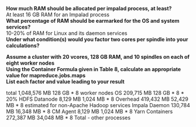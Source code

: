 <strong>How much RAM should be allocated per impalad process, at least?</strong>  
At least 16 GB RAM for an Impalad process  
<strong>What percentage of RAM should be earmarked for the OS and system services?</strong>  
10-20% of RAM for Linux and its daemon services  
<strong>Under what condition(s) would you factor two cores per spindle into your calculations?</strong>  

<strong>Assume a cluster with 20 vcores, 128 GB RAM, and 10 spindles on each of eight worker nodes</strong>  
<strong>Using the Container Formula given in Table 8, calculate an appropriate value for mapreduce.jobs.maps</strong>  
<strong>List each factor and value leading to your result</strong>  


<section>
total            1,048,576 MB      128 GB * 8 worker nodes  
OS                 209,715 MB      128 GB * 8 * 20%  
HDFS Datanode        8,129 MB    1,024 MB * 8  
Overhead           419,432 MB   52,429 MB * 8 estimated for non-Apache Hadoop services  
Impala Daemon      130,784 MB   16,348 MB * 8  
CM Agent             8,129 MB    1,024 MB * 8  
Yarn Containers    272,387 MB   34,048 MB * 8 Total - other processes  
</section>
